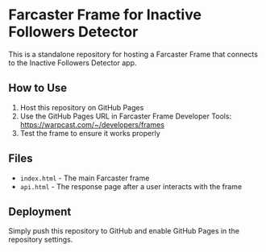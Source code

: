 # Farcaster Frame for Inactive Followers Detector

This is a standalone repository for hosting a Farcaster Frame that connects to the Inactive Followers Detector app.

## How to Use

1. Host this repository on GitHub Pages
2. Use the GitHub Pages URL in Farcaster Frame Developer Tools: https://warpcast.com/~/developers/frames
3. Test the frame to ensure it works properly

## Files

- `index.html` - The main Farcaster frame
- `api.html` - The response page after a user interacts with the frame

## Deployment

Simply push this repository to GitHub and enable GitHub Pages in the repository settings.
